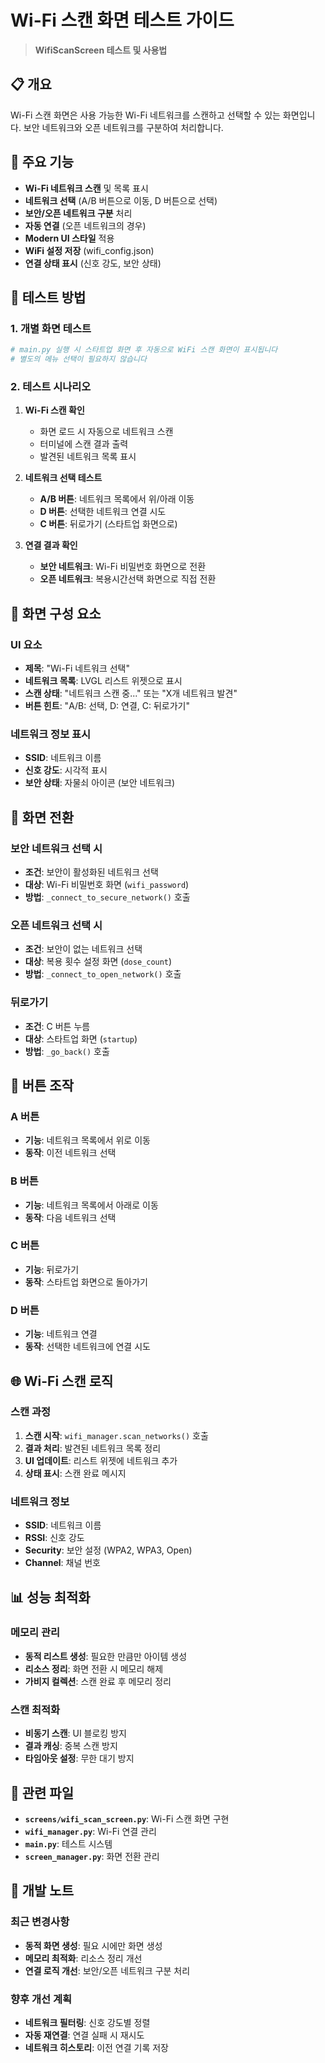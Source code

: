 # Wi-Fi 스캔 화면 테스트 가이드

> **WifiScanScreen 테스트 및 사용법**

## 📋 개요

Wi-Fi 스캔 화면은 사용 가능한 Wi-Fi 네트워크를 스캔하고 선택할 수 있는 화면입니다. 보안 네트워크와 오픈 네트워크를 구분하여 처리합니다.

## 🎯 주요 기능

- **Wi-Fi 네트워크 스캔** 및 목록 표시
- **네트워크 선택** (A/B 버튼으로 이동, D 버튼으로 선택)
- **보안/오픈 네트워크 구분** 처리
- **자동 연결** (오픈 네트워크의 경우)
- **Modern UI 스타일** 적용
- **WiFi 설정 저장** (wifi_config.json)
- **연결 상태 표시** (신호 강도, 보안 상태)

## 🚀 테스트 방법

### 1. 개별 화면 테스트
```bash
# main.py 실행 시 스타트업 화면 후 자동으로 WiFi 스캔 화면이 표시됩니다
# 별도의 메뉴 선택이 필요하지 않습니다
```

### 2. 테스트 시나리오
1. **Wi-Fi 스캔 확인**
   - 화면 로드 시 자동으로 네트워크 스캔
   - 터미널에 스캔 결과 출력
   - 발견된 네트워크 목록 표시

2. **네트워크 선택 테스트**
   - **A/B 버튼**: 네트워크 목록에서 위/아래 이동
   - **D 버튼**: 선택한 네트워크 연결 시도
   - **C 버튼**: 뒤로가기 (스타트업 화면으로)

3. **연결 결과 확인**
   - **보안 네트워크**: Wi-Fi 비밀번호 화면으로 전환
   - **오픈 네트워크**: 복용시간선택 화면으로 직접 전환

## 🔧 화면 구성 요소

### UI 요소
- **제목**: "Wi-Fi 네트워크 선택"
- **네트워크 목록**: LVGL 리스트 위젯으로 표시
- **스캔 상태**: "네트워크 스캔 중..." 또는 "X개 네트워크 발견"
- **버튼 힌트**: "A/B: 선택, D: 연결, C: 뒤로가기"

### 네트워크 정보 표시
- **SSID**: 네트워크 이름
- **신호 강도**: 시각적 표시
- **보안 상태**: 자물쇠 아이콘 (보안 네트워크)

## 📱 화면 전환

### 보안 네트워크 선택 시
- **조건**: 보안이 활성화된 네트워크 선택
- **대상**: Wi-Fi 비밀번호 화면 (`wifi_password`)
- **방법**: `_connect_to_secure_network()` 호출

### 오픈 네트워크 선택 시
- **조건**: 보안이 없는 네트워크 선택
- **대상**: 복용 횟수 설정 화면 (`dose_count`)
- **방법**: `_connect_to_open_network()` 호출

### 뒤로가기
- **조건**: C 버튼 누름
- **대상**: 스타트업 화면 (`startup`)
- **방법**: `_go_back()` 호출

## 🔧 버튼 조작

### A 버튼
- **기능**: 네트워크 목록에서 위로 이동
- **동작**: 이전 네트워크 선택

### B 버튼
- **기능**: 네트워크 목록에서 아래로 이동
- **동작**: 다음 네트워크 선택

### C 버튼
- **기능**: 뒤로가기
- **동작**: 스타트업 화면으로 돌아가기

### D 버튼
- **기능**: 네트워크 연결
- **동작**: 선택한 네트워크에 연결 시도

## 🌐 Wi-Fi 스캔 로직

### 스캔 과정
1. **스캔 시작**: `wifi_manager.scan_networks()` 호출
2. **결과 처리**: 발견된 네트워크 목록 정리
3. **UI 업데이트**: 리스트 위젯에 네트워크 추가
4. **상태 표시**: 스캔 완료 메시지

### 네트워크 정보
- **SSID**: 네트워크 이름
- **RSSI**: 신호 강도
- **Security**: 보안 설정 (WPA2, WPA3, Open)
- **Channel**: 채널 번호


## 📊 성능 최적화

### 메모리 관리
- **동적 리스트 생성**: 필요한 만큼만 아이템 생성
- **리소스 정리**: 화면 전환 시 메모리 해제
- **가비지 컬렉션**: 스캔 완료 후 메모리 정리

### 스캔 최적화
- **비동기 스캔**: UI 블로킹 방지
- **결과 캐싱**: 중복 스캔 방지
- **타임아웃 설정**: 무한 대기 방지

## 🔗 관련 파일

- **`screens/wifi_scan_screen.py`**: Wi-Fi 스캔 화면 구현
- **`wifi_manager.py`**: Wi-Fi 연결 관리
- **`main.py`**: 테스트 시스템
- **`screen_manager.py`**: 화면 전환 관리

## 📝 개발 노트

### 최근 변경사항
- **동적 화면 생성**: 필요 시에만 화면 생성
- **메모리 최적화**: 리소스 정리 개선
- **연결 로직 개선**: 보안/오픈 네트워크 구분 처리

### 향후 개선 계획
- **네트워크 필터링**: 신호 강도별 정렬
- **자동 재연결**: 연결 실패 시 재시도
- **네트워크 히스토리**: 이전 연결 기록 저장
